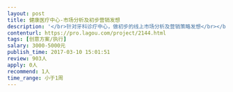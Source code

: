 ```yaml
---                
layout: post       
title: 健康医疗中心-市场分析及初步营销发想           
description: '</br>针对牙科诊疗中心，做初步的线上市场分析及营销策略发想</br></br>-搜集线上数据</br>-针对数据进行市场分析</br>-关键字分析</br>-线上营销策略发想</br>'     
contenturl: https://pro.lagou.com/project/2144.html      
tags: [创意方案/执行]            
salary: 3000-5000元          
publish_time: 2017-03-10 15:01:51         
review: 903人                   
apply: 0人                   
recommend: 1人                   
time_range: 小于1周              
---                 
```

